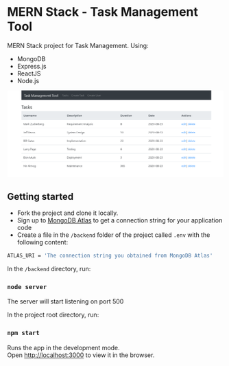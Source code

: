 # MERN Stack - Task Management Tool

MERN Stack project for Task Management.
Using:
- MongoDB
- Express.js
- ReactJS
- Node.js

![Home Page](https://github.com/nir11/MERN_Stack-TaskManagementTool/blob/master/screenshots/screenshot.PNG)

## Getting started

- Fork the project and clone it locally.
- Sign up to [MongoDB Atlas](https://www.mongodb.com/cloud/atlas) to get a connection string for your application code
- Create a file in the `/backend` folder of the project called `.env` with the following content:
```sh
ATLAS_URI = 'The connection string you obtained from MongoDB Atlas'
```

In the `/backend` directory, run:
### `node server`
The server will start listening on port 500


In the project root directory, run:
### `npm start`
Runs the app in the development mode.<br />
Open [http://localhost:3000](http://localhost:3000) to view it in the browser.

